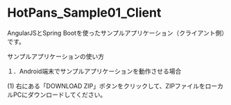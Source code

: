 # HotPans_Sample01_Client
AngularJSとSpring Bootを使ったサンプルアプリケーション（クライアント側）です。

サンプルアプリケーションの使い方

１．Android端末でサンプルアプリケーションを動作させる場合

(1) 右にある「DOWNLOAD ZIP」ボタンをクリックして、ZIPファイルをローカルPCにダウンロードしてください。

